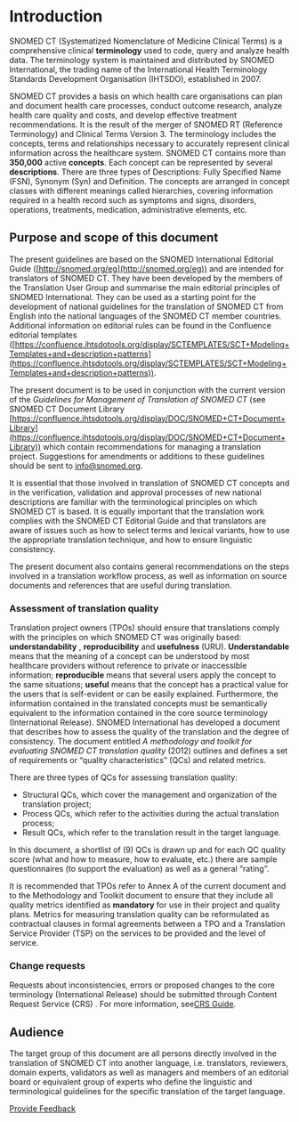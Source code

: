# Introduction

SNOMED CT (Systematized Nomenclature of Medicine Clinical Terms) is a comprehensive clinical **terminology** used to code, query and analyze health data. The terminology system is maintained and distributed by SNOMED International, the trading name of the International Health Terminology Standards Development Organisation (IHTSDO), established in 2007.

SNOMED CT provides a basis on which health care organisations can plan and document health care processes, conduct outcome research, analyze health care quality and costs, and develop effective treatment recommendations. It is the result of the merger of SNOMED RT (Reference Terminology) and Clinical Terms Version 3. The terminology includes the concepts, terms and relationships necessary to accurately represent clinical information across the healthcare system. SNOMED CT contains more than **350,000** active **concepts**. Each concept can be represented by several **descriptions**. There are three types of Descriptions: Fully Specified Name (FSN), Synonym (Syn) and Definition. The concepts are arranged in concept classes with different meanings called hierarchies, covering information required in a health record such as symptoms and signs, disorders, operations, treatments, medication, administrative elements, etc.

## Purpose and scope of this document

The present guidelines are based on the SNOMED International Editorial Guide ([http://snomed.org/eg](http://snomed.org/eg)) and are intended for translators of SNOMED CT. They have been developed by the members of the Translation User Group and summarise the main editorial principles of SNOMED International. They can be used as a starting point for the development of national guidelines for the translation of SNOMED CT from English into the national languages of the SNOMED CT member countries. Additional information on editorial rules can be found in the Confluence editorial templates ([https://confluence.ihtsdotools.org/display/SCTEMPLATES/SCT+Modeling+Templates+and+description+patterns](https://confluence.ihtsdotools.org/display/SCTEMPLATES/SCT+Modeling+Templates+and+description+patterns)).

The present document is to be used in conjunction with the current version of the _Guidelines for Management of Translation of SNOMED CT_ (see SNOMED CT Document Library [https://confluence.ihtsdotools.org/display/DOC/SNOMED+CT+Document+Library](https://confluence.ihtsdotools.org/display/DOC/SNOMED+CT+Document+Library)) which contain recommendations for managing a translation project. Suggestions for amendments or additions to these guidelines should be sent to [info@snomed.org](mailto:info@snomed.org).

It is essential that those involved in translation of SNOMED CT concepts and in the verification, validation and approval processes of new national descriptions are familiar with the terminological principles on which SNOMED CT is based. It is equally important that the translation work complies with the SNOMED CT Editorial Guide and that translators are aware of issues such as how to select terms and lexical variants, how to use the appropriate translation technique, and how to ensure linguistic consistency.

The present document also contains general recommendations on the steps involved in a translation workflow process, as well as information on source documents and references that are useful during translation.

### Assessment of translation quality

Translation project owners (TPOs) should ensure that translations comply with the principles on which SNOMED CT was originally based: **understandability** , **reproducibility** and **usefulness** (URU). **Understandable** means that the meaning of a concept can be understood by most healthcare providers without reference to private or inaccessible information; **reproducible** means that several users apply the concept to the same situations; **useful** means that the concept has a practical value for the users that is self-evident or can be easily explained. Furthermore, the information contained in the translated concepts must be semantically equivalent to the information contained in the core source terminology (International Release). SNOMED International has developed a document that describes how to assess the quality of the translation and the degree of consistency. The document entitled _A methodology and toolkit for evaluating SNOMED CT translation quality_ (2012) outlines and defines a set of requirements or “quality characteristics” (QCs) and related metrics.

There are three types of QCs for assessing translation quality:

* Structural QCs, which cover the management and organization of the translation project;
* Process QCs, which refer to the activities during the actual translation process;
* Result QCs, which refer to the translation result in the target language.

In this document, a shortlist of (9) QCs is drawn up and for each QC quality score (what and how to measure, how to evaluate, etc.) there are sample questionnaires (to support the evaluation) as well as a general “rating”.

It is recommended that TPOs refer to Annex A of the current document and to the Methodology and Toolkit document to ensure that they include all quality metrics identified as **mandatory** for use in their project and quality plans. Metrics for measuring translation quality can be reformulated as contractual clauses in formal agreements between a TPO and a Translation Service Provider (TSP) on the services to be provided and the level of service.

### Change requests

Requests about inconsistencies, errors or proposed changes to the core terminology (International Release) should be submitted through Content Request Service (CRS) . For more information, see[CRS Guide](https://app.gitbook.com/o/h8Z6qGxuQrzM9vbx5bPT/s/T7gOK7qF5jKUT64ZHaBu/ "mention").

## Audience

The target group of this document are all persons directly involved in the translation of SNOMED CT into another language, i.e. translators, reviewers, domain experts, validators as well as managers and members of an editorial board or equivalent group of experts who define the linguistic and terminological guidelines for the specific translation of the target language.






<a href="https://docs.google.com/forms/d/e/1FAIpQLScTmbZIf0UEQwYDkY27EEWBkaiYkHSbR0_9DmFrMLXoQLyL7Q/viewform?usp=pp_url&entry.1767247133=Translation+Guide&entry.670899847=Introduction" class="button primary">Provide Feedback</a>
